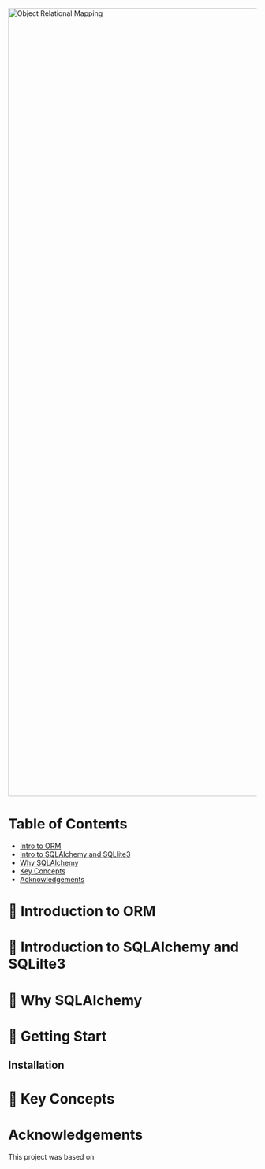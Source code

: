 <img width="1600" alt="Object Relational Mapping" src="https://user-images.githubusercontent.com/103318089/184886390-fd96ff0c-3392-428a-964f-0ae3f97a8e3f.png">

# Table of Contents
* [Intro to ORM](#bookmark-introduction-to-orm)
* [Intro to SQLAlchemy and SQLlite3](#bookmark-introduction-to-orm)
* [Why SQLAlchemy](#gem-why-sqlalchemy)
* [Key Concepts](#key-key-concepts)
* [Acknowledgements](#acknowledgements)


# :bookmark: Introduction to ORM

# :bookmark: Introduction to SQLAlchemy and SQLilte3

# :gem: Why SQLAlchemy

# :wrench: Getting Start

## Installation 

# :key: Key Concepts


# Acknowledgements
This project was based on 

